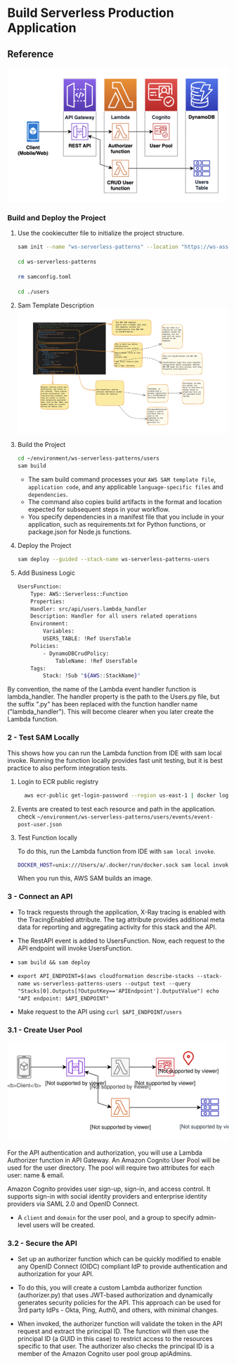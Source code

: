 # Build Serverless Production Application

## Reference

![user-service-diagram](assets/user-service.png)

### Build and Deploy the Project

1. Use the cookiecutter file to initialize the project structure.

    ```sh
    sam init --name "ws-serverless-patterns" --location "https://ws-assets-prod-iad-r-iad-ed304a55c2ca1aee.s3.us-east-1.amazonaws.com/76bc5278-3f38-46e8-b306-f0bfda551f5a/module2/sam-python/sam-cookiecutter-2023-11-03.zip"

    cd ws-serverless-patterns

    rm samconfig.toml

    cd ./users
    ```

1. Sam Template Description
    ![sam-template-description](assets/sam-template.png)

1. Build the Project

    ```sh
    cd ~/environment/ws-serverless-patterns/users
    sam build
    ```

    - The sam build command processes your `AWS SAM template file`, `application code`, and any applicable `language-specific files` and `dependencies`. 
    - The command also copies build artifacts in the format and location expected for subsequent steps in your workflow. 
    - You specify dependencies in a manifest file that you include in your application, such as requirements.txt for Python functions, or package.json for Node.js functions.

1. Deploy the Project

    ```sh
    sam deploy --guided --stack-name ws-serverless-patterns-users
    ```

1. Add Business Logic

    ```sh
    UsersFunction:
        Type: AWS::Serverless::Function
        Properties:
        Handler: src/api/users.lambda_handler
        Description: Handler for all users related operations
        Environment:
            Variables:
            USERS_TABLE: !Ref UsersTable
        Policies:
            - DynamoDBCrudPolicy:
                TableName: !Ref UsersTable
        Tags:
            Stack: !Sub "${AWS::StackName}"
    ```

By convention, the name of the Lambda event handler function is lambda_handler. The handler property is the path to the Users.py file, but the suffix ".py" has been replaced with the function handler name ("lambda_handler"). This will become clearer when you later create the Lambda function.


### 2 - Test SAM Locally

This shows how you can run the Lambda function from IDE with sam local invoke. Running the function locally provides fast unit testing, but it is best practice to also perform integration tests.

1. Login to ECR public registry

    ```sh
      aws ecr-public get-login-password --region us-east-1 | docker login --username AWS --password-stdin public.ecr.aws
    ```

1. Events are created to test each resource and path in the application. check `~/environment/ws-serverless-patterns/users/events/event-post-user.json`

1. Test Function locally

    To do this, run the Lambda function from IDE with `sam local invoke`.

    ```sh
    DOCKER_HOST=unix:///Users/a/.docker/run/docker.sock sam local invoke -e events/event-post-user.json -n env.json
    ```

    When you run this, AWS SAM builds an image. 

### 3 - Connect an API

- To track requests through the application, X-Ray tracing is enabled with the TracingEnabled attribute. The tag attribute provides additional meta data for reporting and aggregating activity for this stack and the API.

- The RestAPI event is added to UsersFunction. Now, each request to the API endpoint will invoke UsersFunction. 

- `sam build && sam deploy`

- `export API_ENDPOINT=$(aws cloudformation describe-stacks --stack-name ws-serverless-patterns-users --output text --query "Stacks[0].Outputs[?OutputKey=='APIEndpoint'].OutputValue")
echo "API endpoint: $API_ENDPOINT"`

- Make request to the API using `curl $API_ENDPOINT/users`

### 3.1 - Create User Pool

![alt text](assets/module2-arch-secure.svg)

For the API authentication and authorization, you will use a Lambda Authorizer function in API Gateway. An Amazon Cognito User Pool will be used for the user directory. The pool will require two attributes for each user: name & email.

Amazon Cognito provides user sign-up, sign-in, and access control. It supports sign-in with social identity providers and enterprise identity providers via SAML 2.0 and OpenID Connect.

- A `client` and `domain` for the user pool, and a group to specify admin-level users will be created.

### 3.2 - Secure the API

- Set up an authorizer function which can be quickly modified to enable any OpenID Connect (OIDC) compliant IdP to provide authentication and authorization for your API.

- To do this, you will create a custom Lambda authorizer function (authorizer.py) that uses JWT-based authorization and dynamically generates security policies for the API. This approach can be used for 3rd party IdPs - Okta, Ping, Auth0, and others, with minimal changes.

- When invoked, the authorizer function will validate the token in the API request and extract the principal ID. The function will then use the principal ID (a GUID in this case) to restrict access to the resources specific to that user. The authorizer also checks the principal ID is a member of the Amazon Cognito user pool group apiAdmins.



